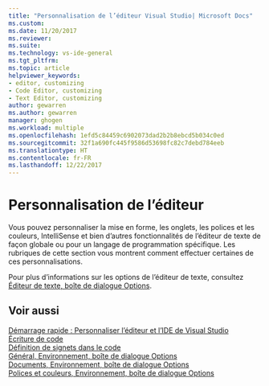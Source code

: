 ```yaml
---
title: "Personnalisation de l’éditeur Visual Studio| Microsoft Docs"
ms.custom: 
ms.date: 11/20/2017
ms.reviewer: 
ms.suite: 
ms.technology: vs-ide-general
ms.tgt_pltfrm: 
ms.topic: article
helpviewer_keywords:
- editor, customizing
- Code Editor, customizing
- Text Editor, customizing
author: gewarren
ms.author: gewarren
manager: ghogen
ms.workload: multiple
ms.openlocfilehash: 1efd5c84459c6902073dad2b2b8ebcd5b034c0ed
ms.sourcegitcommit: 32f1a690fc445f9586d53698fc82c7debd784eeb
ms.translationtype: HT
ms.contentlocale: fr-FR
ms.lasthandoff: 12/22/2017
---
```

# <a name="customizing-the-editor"></a>Personnalisation de l’éditeur

Vous pouvez personnaliser la mise en forme, les onglets, les polices et les couleurs, IntelliSense et bien d’autres fonctionnalités de l’éditeur de texte de façon globale ou pour un langage de programmation spécifique. Les rubriques de cette section vous montrent comment effectuer certaines de ces personnalisations.

Pour plus d’informations sur les options de l’éditeur de texte, consultez [Éditeur de texte, boîte de dialogue Options](../ide/reference/text-editor-options-dialog-box.md).

## <a name="see-also"></a>Voir aussi

[Démarrage rapide : Personnaliser l’éditeur et l’IDE de Visual Studio](../ide/quickstart-personalize-the-ide.md)  
[Écriture de code](../ide/writing-code-in-the-code-and-text-editor.md)  
[Définition de signets dans le code](../ide/setting-bookmarks-in-code.md)  
[Général, Environnement, boîte de dialogue Options](../ide/reference/general-environment-options-dialog-box.md)  
[Documents, Environnement, boîte de dialogue Options](../ide/reference/documents-environment-options-dialog-box.md)  
[Polices et couleurs, Environnement, boîte de dialogue Options](../ide/reference/fonts-and-colors-environment-options-dialog-box.md)